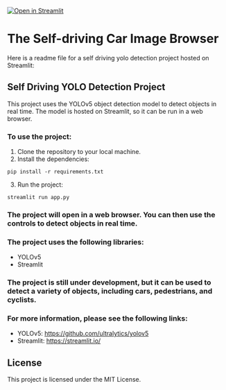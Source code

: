 [![Open in Streamlit](https://static.streamlit.io/badges/streamlit_badge_black_white.svg)](https://share.streamlit.io/streamlit/demo-self-driving)

# The Self-driving Car Image Browser


Here is a readme file for a self driving yolo detection project hosted on Streamlit:

## Self Driving YOLO Detection Project

This project uses the YOLOv5 object detection model to detect objects in real time. The model is hosted on Streamlit, so it can be run in a web browser.

### To use the project:

1. Clone the repository to your local machine.
2. Install the dependencies:

```
pip install -r requirements.txt
```

3. Run the project:

```
streamlit run app.py
```

### The project will open in a web browser. You can then use the controls to detect objects in real time.

### The project uses the following libraries:

* YOLOv5
* Streamlit

### The project is still under development, but it can be used to detect a variety of objects, including cars, pedestrians, and cyclists.

### For more information, please see the following links:

* YOLOv5: https://github.com/ultralytics/yolov5
* Streamlit: https://streamlit.io/

## License

This project is licensed under the MIT License.





